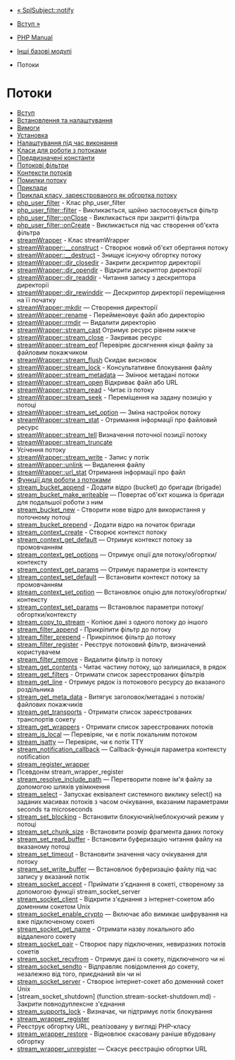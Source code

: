 - [« SplSubject::notify](splsubject.notify.md)
- [Вступ »](intro.stream.md)

- [PHP Manual](index.md)
- [Інші базові модулі](refs.basic.other.md)
- Потоки

# Потоки

- [Вступ](intro.stream.md)
- [Встановлення та налаштування](stream.setup.md)
- [Вимоги](stream.requirements.md)
- [Установка](stream.installation.md)
- [Налаштування під час виконання](stream.configuration.md)
- [Класи для роботи з потоками](stream.resources.md)
- [Предвизначені константи](stream.constants.md)
- [Потокові фільтри](stream.filters.md)
- [Контексти потоків](stream.contexts.md)
- [Помилки потоку](stream.errors.md)
- [Приклади](stream.examples.md)
- [Приклад класу, зареєстрованого як обгортка
потоку](stream.streamwrapper.example-1.md)
- [php_user_filter](class.php-user-filter.md) - Клас
php_user_filter
- [php_user_filter::filter](php-user-filter.filter.md) -
Викликається, щойно застосовується фільтр
- [php_user_filter::onClose](php-user-filter.onclose.md) -
Викликається при закритті фільтра
- [php_user_filter::onCreate](php-user-filter.oncreate.md) -
Викликається під час створення об'єкта фільтра
- [streamWrapper](class.streamwrapper.md) - Клас streamWrapper
- [streamWrapper::\_\_construct](streamwrapper.construct.md) -
Створює новий об'єкт обертання потоку
- [streamWrapper::\_\_destruct](streamwrapper.destruct.md) -
Знищує існуючу обгортку потоку
- [streamWrapper::dir_closedir](streamwrapper.dir-closedir.md) -
Закрити дескриптор директорії
- [streamWrapper::dir_opendir](streamwrapper.dir-opendir.md) -
Відкрити дескриптор директорії
- [streamWrapper::dir_readdir](streamwrapper.dir-readdir.md) -
Читання запису з дескриптора директорії
- [streamWrapper::dir_rewinddir](streamwrapper.dir-rewinddir.md)
— Дескриптор директорії переміщення на її початку
- [streamWrapper::mkdir](streamwrapper.mkdir.md) — Створення
директорії
- [streamWrapper::rename](streamwrapper.rename.md) -
Перейменовує файл або директорію
- [streamWrapper::rmdir](streamwrapper.rmdir.md) — Видалити
директорію
- [streamWrapper::stream_cast](streamwrapper.stream-cast.md)
Отримує ресурс рівнем нижче
- [streamWrapper::stream_close](streamwrapper.stream-close.md) -
Закриває ресурс
- [streamWrapper::stream_eof](streamwrapper.stream-eof.md)
Перевіряє досягнення кінця файлу за файловим покажчиком
- [streamWrapper::stream_flush](streamwrapper.stream-flush.md)
Скидає висновок
- [streamWrapper::stream_lock](streamwrapper.stream-lock.md) -
Консультативне блокування файлу
- [streamWrapper::stream_metadata](streamwrapper.stream-metadata.md)
— Змінює метадані потоки
- [streamWrapper::stream_open](streamwrapper.stream-open.md)
Відкриває файл або URL
- [streamWrapper::stream_read](streamwrapper.stream-read.md) -
Читає із потоку
- [streamWrapper::stream_seek](streamwrapper.stream-seek.md) -
Переміщення на задану позицію у потоці
- [streamWrapper::stream_set_option](streamwrapper.stream-set-option.md)
— Зміна настройок потоку
- [streamWrapper::stream_stat](streamwrapper.stream-stat.md) -
Отримання інформації про файловий ресурс
- [streamWrapper::stream_tell](streamwrapper.stream-tell.md)
Визначення поточної позиції потоку
- [streamWrapper::stream_truncate](streamwrapper.stream-truncate.md)
- Усічення потоку
- [streamWrapper::stream_write](streamwrapper.stream-write.md) -
Запис у потік
- [streamWrapper::unlink](streamwrapper.unlink.md) — Видалення
файлу
- [streamWrapper::url_stat](streamwrapper.url-stat.md)
Отримання інформації про файл
- [Функції для роботи з потоками](ref.stream.md)
- [stream_bucket_append](function.stream-bucket-append.md) -
Додати відро (bucket) до бригади (brigade)
- [stream_bucket_make_writeable](function.stream-bucket-make-writeable.md)
— Повертає об'єкт кошика із бригади для подальшої роботи з
ним
- [stream_bucket_new](function.stream-bucket-new.md) - Створити
нове відро для використання у поточному потоці
- [stream_bucket_prepend](function.stream-bucket-prepend.md) -
Додати відро на початок бригади
- [stream_context_create](function.stream-context-create.md) -
Створює контекст потоку
- [stream_context_get_default](function.stream-context-get-default.md)
— Отримує контекст потоку за промовчанням
- [stream_context_get_options](function.stream-context-get-options.md)
— Отримує опції для потоку/обгортки/контексту
- [stream_context_get_params](function.stream-context-get-params.md)
— Отримує параметри із контексту
- [stream_context_set_default](function.stream-context-set-default.md)
— Встановити контекст потоку за промовчанням
- [stream_context_set_option](function.stream-context-set-option.md)
— Встановлює опцію для потоку/обгортки/контексту
- [stream_context_set_params](function.stream-context-set-params.md)
— Встановлює параметри потоку/обгортки/контексту
- [stream_copy_to_stream](function.stream-copy-to-stream.md) -
Копіює дані з одного потоку до іншого
- [stream_filter_append](function.stream-filter-append.md) -
Прикріпити фільтр до потоку
- [stream_filter_prepend](function.stream-filter-prepend.md) -
Прикріплює фільтр до потоку
- [stream_filter_register](function.stream-filter-register.md) -
Реєструє потоковий фільтр, визначений користувачем
- [stream_filter_remove](function.stream-filter-remove.md) -
Видалити фільтр із потоку
- [stream_get_contents](function.stream-get-contents.md) -
Читає частину потоку, що залишилася, в рядок
- [stream_get_filters](function.stream-get-filters.md) -
Отримати список зареєстрованих фільтрів
- [stream_get_line](function.stream-get-line.md) - Отримує
рядок із потокового ресурсу до вказаного роздільника
- [stream_get_meta_data](function.stream-get-meta-data.md) -
Витягує заголовок/метадані з потоків/файлових покажчиків
- [stream_get_transports](function.stream-get-transports.md) -
Отримати список зареєстрованих транспортів сокету
- [stream_get_wrappers](function.stream-get-wrappers.md) -
Отримати список зареєстрованих потоків
- [stream_is_local](function.stream-is-local.md) — Перевіряє,
чи є потік локальним потоком
- [stream_isatty](function.stream-isatty.md) — Перевіряє,
чи є потік TTY
- [stream_notification_callback](function.stream-notification-callback.md)
— Callback-функція параметра контексту notification
- [stream_register_wrapper](function.stream-register-wrapper.md)
- Псевдонім stream_wrapper_register
- [stream_resolve_include_path](function.stream-resolve-include-path.md)
— Перетворити повне ім'я файлу за допомогою шляхів увімкнення
- [stream_select](function.stream-select.md) - Запускає
еквівалент системного виклику select() на заданих масивах
потоків з часом очікування, вказаним параметрами seconds та
microseconds
- [stream_set_blocking](function.stream-set-blocking.md) -
Встановити блокуючий/неблокуючий режим у потоці
- [stream_set_chunk_size](function.stream-set-chunk-size.md) -
Встановити розмір фрагмента даних потоку
- [stream_set_read_buffer](function.stream-set-read-buffer.md) -
Встановити буферизацію читання файлу на вказаному потоці
- [stream_set_timeout](function.stream-set-timeout.md) -
Встановити значення часу очікування для потоку
- [stream_set_write_buffer](function.stream-set-write-buffer.md)
— Встановлює буферизацію файлу під час запису у вказаний потік
- [stream_socket_accept](function.stream-socket-accept.md) -
Приймати з'єднання в сокеті, створеному за допомогою функції
stream_socket_server
- [stream_socket_client](function.stream-socket-client.md) -
Відкрити з'єднання з інтернет-сокетом або доменним сокетом
Unix
- [stream_socket_enable_crypto](function.stream-socket-enable-crypto.md)
— Включає або вимикає шифрування на вже підключеному сокеті
- [stream_socket_get_name](function.stream-socket-get-name.md) -
Отримати назву локального або віддаленого сокету
- [stream_socket_pair](function.stream-socket-pair.md) - Створює
пару підключених, невиразних потоків сокетів
- [stream_socket_recvfrom](function.stream-socket-recvfrom.md) -
Отримує дані із сокету, підключеного чи ні
- [stream_socket_sendto](function.stream-socket-sendto.md) -
Відправляє повідомлення до сокету, незалежно від того, приєднаний він
чи ні
- [stream_socket_server](function.stream-socket-server.md) -
Створює інтернет-сокет або доменний сокет Unix
- [stream_socket_shutdown] (function.stream-socket-shutdown.md) -
Закрити повнодуплексне з'єднання
- [stream_supports_lock](function.stream-supports-lock.md) -
Визначає, чи підтримує потік блокування
- [stream_wrapper_register](function.stream-wrapper-register.md)
- Реєструє обгортку URL, реалізовану у вигляді PHP-класу
- [stream_wrapper_restore](function.stream-wrapper-restore.md) -
Відновлює скасовану раніше вбудовану обгортку
- [stream_wrapper_unregister](function.stream-wrapper-unregister.md)
— Скасує реєстрацію обгортки URL
